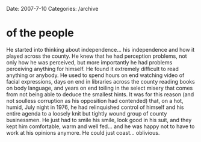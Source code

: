 Date: 2007-7-10
Categories: /archive

# of the people

He started into thinking about independence… his independence and how it played across the county. He knew that he had perception problems, not only how he was perceived, but more importantly he had problems perceiving anything for himself. He found it extremely difficult to read anything or anybody. He used to spend hours on end watching video of facial expressions, days on end in libraries across the county reading books on body language, and years on end toiling in the select misery that comes from not being able to deduce the smallest hints. It was for this reason (and not soulless corruption as his opposition had contended) that, on a hot, humid, July night in 1976, he had relinquished control of himself and his entire agenda to a loosely knit but tightly wound group of county businessmen. He just had to smile his smile, look good in his suit, and they kept him comfortable, warm and well fed… and he was happy not to have to work at his opinions anymore. He could just coast… oblivious.
